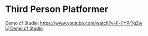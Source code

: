 # Third Person Platformer

Demo of Studio: https://www.youtube.com/watch?v=F-i1YPrTgZw
[![Demo of Studio](https://img.youtube.com/vi/F-i1YPrTgZw/0.jpg)](https://www.youtube.com/watch?v=F-i1YPrTgZw)
